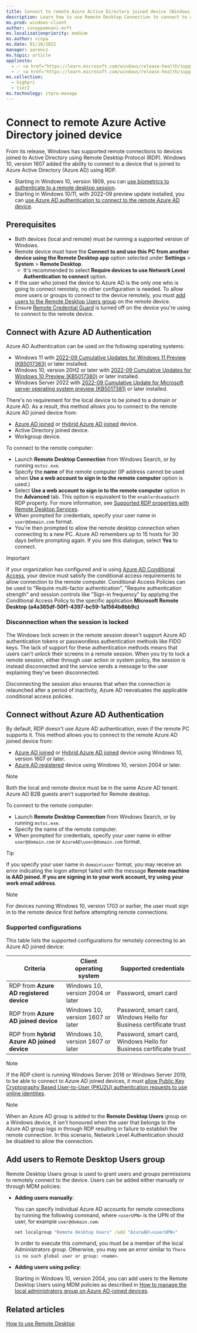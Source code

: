```yaml
---
title: Connect to remote Azure Active Directory joined device (Windows)
description: Learn how to use Remote Desktop Connection to connect to an Azure AD joined device.
ms.prod: windows-client
author: vinaypamnani-msft
ms.localizationpriority: medium
ms.author: vinpa
ms.date: 01/18/2022
manager: aaroncz
ms.topic: article
appliesto:
  - ✅ <a href="https://learn.microsoft.com/windows/release-health/supported-versions-windows-client" target="_blank">Windows 10 and later</a>
  - ✅ <a href="https://learn.microsoft.com/windows/release-health/supported-versions-windows-client" target="_blank">Windows 11 and later</a>
ms.collection:
  - highpri
  - tier2
ms.technology: itpro-manage
---
```


# Connect to remote Azure Active Directory joined device

From its release, Windows has supported remote connections to devices joined to Active Directory using Remote Desktop Protocol (RDP). Windows 10, version 1607 added the ability to connect to a device that is joined to Azure Active Directory (Azure AD) using RDP.

- Starting in Windows 10, version 1809, you can [use biometrics to authenticate to a remote desktop session](/windows/whats-new/whats-new-windows-10-version-1809#remote-desktop-with-biometrics).
- Starting in Windows 10/11, with 2022-09 preview update installed, you can [use Azure AD authentication to connect to the remote Azure AD device](#connect-with-azure-ad-authentication).

## Prerequisites

- Both devices (local and remote) must be running a supported version of Windows.
- Remote device must have the **Connect to and use this PC from another device using the Remote Desktop app** option selected under **Settings** > **System** > **Remote Desktop**.
  - It's recommended to select **Require devices to use Network Level Authentication to connect** option.
- If the user who joined the device to Azure AD is the only one who is going to connect remotely, no other configuration is needed. To allow more users or groups to connect to the device remotely, you must [add users to the Remote Desktop Users group](#add-users-to-remote-desktop-users-group) on the remote device.
- Ensure [Remote Credential Guard](/windows/access-protection/remote-credential-guard) is turned off on the device you're using to connect to the remote device.

## Connect with Azure AD Authentication

Azure AD Authentication can be used on the following operating systems:

- Windows 11 with [2022-09 Cumulative Updates for Windows 11 Preview (KB5017383)](https://support.microsoft.com/kb/KB5017383) or later installed.
- Windows 10, version 20H2 or later with [2022-09 Cumulative Updates for Windows 10 Preview (KB5017380)](https://support.microsoft.com/kb/KB5017380) or later installed.
- Windows Server 2022 with [2022-09 Cumulative Update for Microsoft server operating system preview (KB5017381)](https://support.microsoft.com/kb/KB5017381) or later installed.

There's no requirement for the local device to be joined to a domain or Azure AD. As a result, this method allows you to connect to the remote Azure AD joined device from:

- [Azure AD joined](/azure/active-directory/devices/concept-azure-ad-join) or [Hybrid Azure AD joined](/azure/active-directory/devices/concept-azure-ad-join-hybrid) device.
- Active Directory joined device.
- Workgroup device.

To connect to the remote computer:

- Launch **Remote Desktop Connection** from Windows Search, or by running `mstsc.exe`.
- Specify the **name** of the remote computer (IP address cannot be used when **Use a web account to sign in to the remote computer** option is used.) 
- Select **Use a web account to sign in to the remote computer** option in the **Advanced** tab. This option is equivalent to the `enablerdsaadauth` RDP property. For more information, see [Supported RDP properties with Remote Desktop Services](/windows-server/remote/remote-desktop-services/clients/rdp-files).
- When prompted for credentials, specify your user name in `user@domain.com` format.
- You're then prompted to allow the remote desktop connection when connecting to a new PC. Azure AD remembers up to 15 hosts for 30 days before prompting again. If you see this dialogue, select **Yes** to connect.

> [!IMPORTANT]
> If your organization has configured and is using [Azure AD Conditional Access](/azure/active-directory/conditional-access/overview), your device must satisfy the conditional access requirements to allow connection to the remote computer. Conditional Access Policies can be used to "Require multi-factor authentication", "Require authentication strength" and session controls like "Sign-in frequency" by applying the Conditional Access Policy to the specific application **Microsoft Remote Desktop (a4a365df-50f1-4397-bc59-1a1564b8bb9c)**


### Disconnection when the session is locked

The Windows lock screen in the remote session doesn't support Azure AD authentication tokens or passwordless authentication methods like FIDO keys. The lack of support for these authentication methods means that users can't unlock their screens in a remote session. When you try to lock a remote session, either through user action or system policy, the session is instead disconnected and the service sends a message to the user explaining they've been disconnected.

Disconnecting the session also ensures that when the connection is relaunched after a period of inactivity, Azure AD reevaluates the applicable conditional access policies.

## Connect without Azure AD Authentication

By default, RDP doesn't use Azure AD authentication, even if the remote PC supports it. This method allows you to connect to the remote Azure AD joined device from:

- [Azure AD joined](/azure/active-directory/devices/concept-azure-ad-join) or [Hybrid Azure AD joined](/azure/active-directory/devices/concept-azure-ad-join-hybrid) device using Windows 10, version 1607 or later.
- [Azure AD registered](/azure/active-directory/devices/concept-azure-ad-register) device using Windows 10, version 2004 or later.

> [!NOTE]
> Both the local and remote device must be in the same Azure AD tenant. Azure AD B2B guests aren't supported for Remote desktop.

To connect to the remote computer:

- Launch **Remote Desktop Connection** from Windows Search, or by running `mstsc.exe`.
- Specify the name of the remote computer.
- When prompted for credentials, specify your user name in either `user@domain.com` or `AzureAD\user@domain.com` format.

> [!TIP]
> If you specify your user name in `domain\user` format, you may receive an error indicating the logon attempt failed with the message **Remote machine is AAD joined. If you are signing in to your work account, try using your work email address**.

> [!NOTE]
> For devices running Windows 10, version 1703 or earlier, the user must sign in to the remote device first before attempting remote connections.

### Supported configurations

This table lists the supported configurations for remotely connecting to an Azure AD joined device:

| **Criteria**                               | **Client operating system**       | **Supported credentials**                                          |
|--------------------------------------------|-----------------------------------|--------------------------------------------------------------------|
| RDP from **Azure AD registered device**    | Windows 10, version 2004 or later | Password, smart card                                               |
| RDP from **Azure AD joined device**        | Windows 10, version 1607 or later | Password, smart card, Windows Hello for Business certificate trust |
| RDP from **hybrid Azure AD joined device** | Windows 10, version 1607 or later | Password, smart card, Windows Hello for Business certificate trust |

> [!NOTE]
> If the RDP client is running Windows Server 2016 or Windows Server 2019, to be able to connect to Azure AD joined devices, it must [allow Public Key Cryptography Based User-to-User (PKU2U) authentication requests to use online identities](/windows/security/threat-protection/security-policy-settings/network-security-allow-pku2u-authentication-requests-to-this-computer-to-use-online-identities).

> [!NOTE]
> When an Azure AD group is added to the **Remote Desktop Users** group on a Windows device, it isn't honoured when the user that belongs to the Azure AD group logs in through RDP resulting in failure to establish the remote connection. In this scenario, Network Level Authentication should be disabled to allow the connection.

## Add users to Remote Desktop Users group

Remote Desktop Users group is used to grant users and groups permissions to remotely connect to the device. Users can be added either manually or through MDM policies:

- **Adding users manually**:

  You can specify individual Azure AD accounts for remote connections by running the following command, where `<userUPN>` is the UPN of the user, for example `user@domain.com`:

  ```cmd
  net localgroup "Remote Desktop Users" /add "AzureAD\<userUPN>"
  ```

  In order to execute this command, you must be a member of the local Administrators group. Otherwise, you may see an error similar to `There is no such global user or group: <name>`.

- **Adding users using policy**:

  Starting in Windows 10, version 2004, you can add users to the Remote Desktop Users using MDM policies as described in [How to manage the local administrators group on Azure AD-joined devices](/azure/active-directory/devices/assign-local-admin#manage-administrator-privileges-using-azure-ad-groups-preview).

## Related articles

[How to use Remote Desktop](https://support.microsoft.com/windows/how-to-use-remote-desktop-5fe128d5-8fb1-7a23-3b8a-41e636865e8c)
